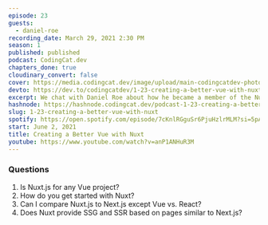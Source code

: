 ```yaml
---
episode: 23
guests:
  - daniel-roe
recording_date: March 29, 2021 2:30 PM
season: 1
published: published
podcast: CodingCat.dev
chapters_done: true
cloudinary_convert: false
cover: https://media.codingcat.dev/image/upload/main-codingcatdev-photo/eeyfwyuldrn87o1i59ji.png
devto: https://dev.to/codingcatdev/1-23-creating-a-better-vue-with-nuxt-4817
excerpt: We chat with Daniel Roe about how he became a member of the Nuxt team and how Nuxt fits into the Vue.js ecosystem.
hashnode: https://hashnode.codingcat.dev/podcast-1-23-creating-a-better-vue-with-nuxt
slug: 1-23-creating-a-better-vue-with-nuxt
spotify: https://open.spotify.com/episode/7cKnlRGguSr6PjuHzlrMLM?si=5pA4DgwRRDCdZGCkqrPu6Q
start: June 2, 2021
title: Creating a Better Vue with Nuxt
youtube: https://www.youtube.com/watch?v=anP1ANHuR3M
---
```


### Questions

1. Is Nuxt.js for any Vue project?
2. How do you get started with Nuxt?
3. Can I compare Nuxt.js to Next.js except Vue vs. React?
4. Does Nuxt provide SSG and SSR based on pages similar to Next.js?
